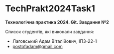 # TechPrakt2024Task1
**Технологічна практика 2024. Git. Завдання №2**

Список студентів, які виконали завдання:
* Лаговський Адам Віталійович, ІПЗ-22-1
* postofadam@gmail.com
